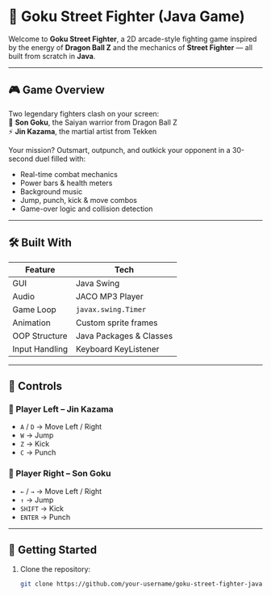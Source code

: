 # 🥋 Goku Street Fighter (Java Game)

Welcome to **Goku Street Fighter**, a 2D arcade-style fighting game inspired by the energy of **Dragon Ball Z** and the mechanics of **Street Fighter** — all built from scratch in **Java**.

---

## 🎮 Game Overview

Two legendary fighters clash on your screen:  
🌟 **Son Goku**, the Saiyan warrior from Dragon Ball Z  
⚡ **Jin Kazama**, the martial artist from Tekken

Your mission? Outsmart, outpunch, and outkick your opponent in a 30-second duel filled with:

- Real-time combat mechanics
- Power bars & health meters
- Background music
- Jump, punch, kick & move combos
- Game-over logic and collision detection

---

## 🛠️ Built With

| Feature | Tech |
|--------|------|
| GUI     | Java Swing |
| Audio   | JACO MP3 Player |
| Game Loop | `javax.swing.Timer` |
| Animation | Custom sprite frames |
| OOP Structure | Java Packages & Classes |
| Input Handling | Keyboard KeyListener |

---

## 🎯 Controls

### 👤 Player Left – Jin Kazama
- `A` / `D` → Move Left / Right  
- `W` → Jump  
- `Z` → Kick  
- `C` → Punch

### 👤 Player Right – Son Goku
- `←` / `→` → Move Left / Right  
- `↑` → Jump  
- `SHIFT` → Kick  
- `ENTER` → Punch

---

## 🚀 Getting Started

1. Clone the repository:
   ```bash
   git clone https://github.com/your-username/goku-street-fighter-java.git
